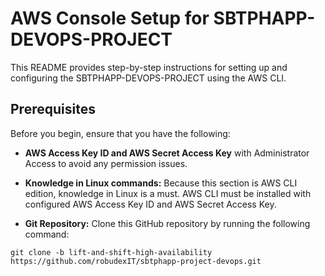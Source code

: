 # AWS Console Setup for SBTPHAPP-DEVOPS-PROJECT

This README provides step-by-step instructions for setting up and configuring the SBTPHAPP-DEVOPS-PROJECT using the AWS CLI.

## Prerequisites

Before you begin, ensure that you have the following:

- **AWS Access Key ID and AWS Secret Access Key** with Administrator Access to avoid any permission issues.

- **Knowledge in Linux commands:** Because this section is AWS CLI edition, knowledge in Linux is a must. AWS CLI must be installed with configured AWS Access Key ID and AWS Secret Access Key.

- **Git Repository:** Clone this GitHub repository by running the following command:

```shell
git clone -b lift-and-shift-high-availability https://github.com/robudexIT/sbtphapp-project-devops.git
